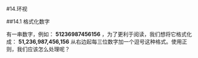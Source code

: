 #14.环视

##14.1 格式化数字
  
  有一串数字，例如： **51236987456156** ，为了更利于阅读，我们想将它格式化成： **51,236,987,456,156** 从右边起每三位数字加一个逗号这种格式。使用正则，我们应该怎么处理呢？
  
  
